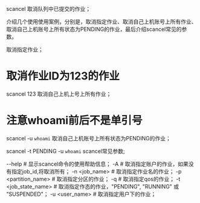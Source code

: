 scancel
取消队列中已提交的作业；

介绍几个使用使用案例，分别是，取消指定作业、取消自己上机账号上所有作业、取消自己上机账号上所有状态为PENDING的作业，最后介绍scancel常见的参数。

取消指定作业；

# 取消作业ID为123的作业
scancel 123
取消自己上机上号上所有作业；

# 注意whoami前后不是单引号
scancel -u `whoami`
取消自己上机账号上所有状态为PENDING的作业；

scancel -t PENDING -u `whoami`
scancel常见参数;

--help                # 显示scancel命令的使用帮助信息；
-A <account>        # 取消指定账户的作业，如果没有指定job_id,将取消所有；
-n <job_name>        # 取消指定作业名的作业；
-p <partition_name> # 取消指定分区的作业；
-q <qos>            # 取消指定qos的作业；
-t <job_state_name> # 取消指定作态的作业，"PENDING", "RUNNING" 或 "SUSPENDED"；
-u <user_name>        # 取消指定用户下的作业；